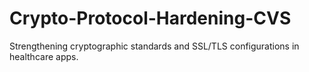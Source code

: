 # Crypto-Protocol-Hardening-CVS
Strengthening cryptographic standards and SSL/TLS configurations in healthcare apps.
